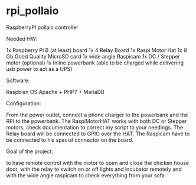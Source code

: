 # rpi_pollaio
RaspberryPI pollaio controller

Needed HW:

1x Raspberry Pi B (at least) board
1x 4 Relay Board
1x Raspi Motor Hat
1x 8 Gb Good Quality MicroSD card
1x wide angle Raspicam
1x DC / Stepper motor
(optional) 1x Inline powerbank (able to be charged while delivering usb power to act as a UPS)

Software:

Raspbian OS
Apache + PHP7 + MariaDB

Configuration:

From the power outlet, connect a phone charger to the powerbank and the RPI to the powerbank.
The RaspiMotorHAT works with both DC or Stepper motors, check documentation to correct my script to your needings.
The Relay board will be connected to GPIO over the HAT.
The Raspicam have to be connected to his special connector on the board.

Goal of the project:

to have remote control with the motor to open and close the chicken house door, with the relay to switch on or off lights and incubator remotely and with the wide angle raspicam to check everything from your sofa.
